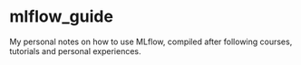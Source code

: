 # mlflow_guide
My personal notes on how to use MLflow, compiled after following courses, tutorials and personal experiences.
